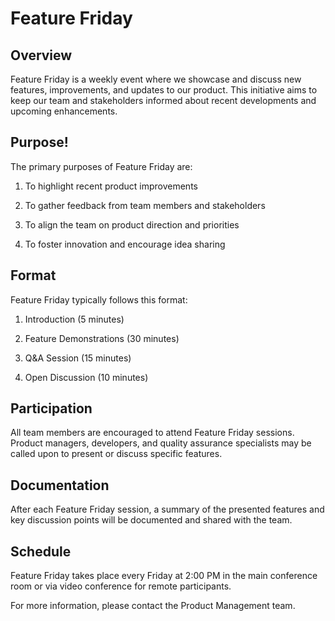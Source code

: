 # Feature Friday

## Overview

Feature Friday is a weekly event where we showcase and discuss new features, improvements, and updates to our product. This initiative aims to keep our team and stakeholders informed about recent developments and upcoming enhancements.

## Purpose!

The primary purposes of Feature Friday are:

1. To highlight recent product improvements

2. To gather feedback from team members and stakeholders

3. To align the team on product direction and priorities

4. To foster innovation and encourage idea sharing

## Format

Feature Friday typically follows this format:

1. Introduction (5 minutes)

2. Feature Demonstrations (30 minutes)

3. Q\&A Session (15 minutes)

4. Open Discussion (10 minutes)

## Participation

All team members are encouraged to attend Feature Friday sessions. Product managers, developers, and quality assurance specialists may be called upon to present or discuss specific features.

## Documentation

After each Feature Friday session, a summary of the presented features and key discussion points will be documented and shared with the team.

## Schedule

Feature Friday takes place every Friday at 2:00 PM in the main conference room or via video conference for remote participants.

For more information, please contact the Product Management team.
